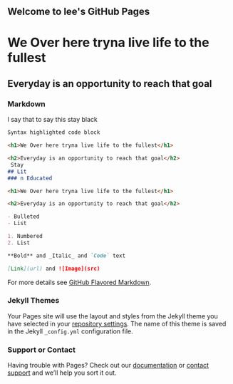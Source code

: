 ## Welcome to lee's GitHub Pages

<h1>We Over here tryna live life to the fullest</h1>

<h2>Everyday is an opportunity to reach that goal</h2>

### Markdown

I say that to say this stay black

```markdown
Syntax highlighted code block

<h1>We Over here tryna live life to the fullest</h1>

<h2>Everyday is an opportunity to reach that goal</h2>
 Stay
## Lit 
### n Educated

<h1>We Over here tryna live life to the fullest</h1>

<h2>Everyday is an opportunity to reach that goal</h2>

- Bulleted
- List

1. Numbered
2. List

**Bold** and _Italic_ and `Code` text

[Link](url) and ![Image](src)
```

For more details see [GitHub Flavored Markdown](https://guides.github.com/features/mastering-markdown/).

### Jekyll Themes

Your Pages site will use the layout and styles from the Jekyll theme you have selected in your [repository settings](https://github.com/cleckleyf/cleckfamumlh/settings). The name of this theme is saved in the Jekyll `_config.yml` configuration file.

### Support or Contact

Having trouble with Pages? Check out our [documentation](https://help.github.com/categories/github-pages-basics/) or [contact support](https://github.com/contact) and we’ll help you sort it out.

